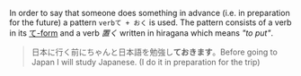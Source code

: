 In order to say that someone does something in advance (i.e. in preparation for the future) a pattern `verbて + おく` is used. The pattern consists of a verb in its [て-form](52) and a verb *置く* written in hiragana which means *"to put"*.
>日本に行く前にちゃんと日本語を勉強し**ておきます**。Before going to Japan I will study Japanese. (I do it in preparation for the trip)